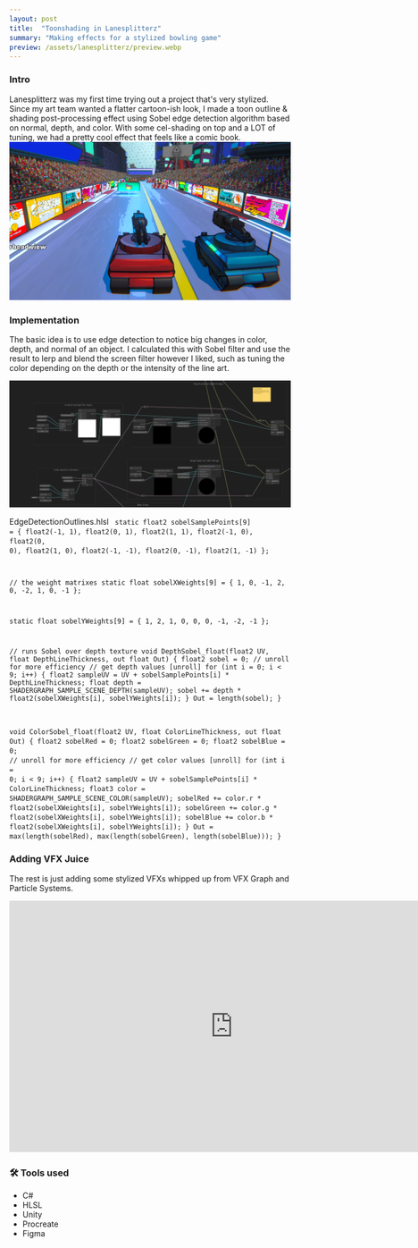 ```yaml
---
layout: post
title:  "Toonshading in Lanesplitterz"
summary: "Making effects for a stylized bowling game"
preview: /assets/lanesplitterz/preview.webp
---
```


### Intro
Lanesplitterz was my first time trying out a project that's very stylized. Since my art team wanted a flatter cartoon-ish look, I made a toon outline & shading post-processing effect using Sobel edge detection algorithm based on normal, depth, and color. With some cel-shading on top and a LOT of tuning, we had a pretty cool effect that feels like a comic book. 
![Toon shading](/assets/lanesplitterz/content.webp)

### Implementation
The basic idea is to use edge detection to notice big changes in color, depth, and normal of an object. I calculated this with Sobel filter and use the result to lerp and blend the screen filter however I liked, such as tuning the color depending on the depth or the intensity of the line art.

![Shadergraph](/assets/lanesplitterz/image.png)

EdgeDetectionOutlines.hlsl 
<code>
static float2 sobelSamplePoints[9] = {
    float2(-1, 1), float2(0, 1), float2(1, 1),
    float2(-1, 0), float2(0, 0), float2(1, 0),
    float2(-1, -1), float2(0, -1), float2(1, -1)
};

// the weight matrixes
static float sobelXWeights[9] = {
    1, 0, -1,
    2, 0, -2,
    1, 0, -1
};

static float sobelYWeights[9] = {
    1, 2, 1,
    0, 0, 0,
    -1, -2, -1
};

// runs Sobel over depth texture
void DepthSobel_float(float2 UV, float DepthLineThickness, out float Out)
{
    float2 sobel = 0;
    // unroll for more efficiency
    // get depth values
    [unroll] for (int i = 0; i < 9; i++)
    {
        float2 sampleUV = UV + sobelSamplePoints[i] * DepthLineThickness;
        float depth = SHADERGRAPH_SAMPLE_SCENE_DEPTH(sampleUV);
        sobel += depth * float2(sobelXWeights[i], sobelYWeights[i]);
    }
    Out = length(sobel);
}

void ColorSobel_float(float2 UV, float ColorLineThickness, out float Out)
{
    float2 sobelRed = 0;
    float2 sobelGreen = 0;
    float2 sobelBlue = 0;
    // unroll for more efficiency
    // get color values
    [unroll] for (int i = 0; i < 9; i++)
    {
        float2 sampleUV = UV + sobelSamplePoints[i] * ColorLineThickness;
        float3 color = SHADERGRAPH_SAMPLE_SCENE_COLOR(sampleUV);
        sobelRed += color.r * float2(sobelXWeights[i], sobelYWeights[i]);
        sobelGreen += color.g * float2(sobelXWeights[i], sobelYWeights[i]);
        sobelBlue += color.b * float2(sobelXWeights[i], sobelYWeights[i]);
    }
    Out = max(length(sobelRed), max(length(sobelGreen), length(sobelBlue)));
}
</code>

### Adding VFX Juice
The rest is just adding some stylized VFXs whipped up from VFX Graph and Particle Systems. 

<iframe width="800" height="450" src="https://www.youtube.com/embed/hfwO2Cd6g7I?si=PiMZvkYjdBDN9OF1" title="YouTube video player" frameborder="0" allow="accelerometer; autoplay; clipboard-write; encrypted-media; gyroscope; picture-in-picture; web-share" referrerpolicy="strict-origin-when-cross-origin" allowfullscreen></iframe>

### 🛠️ Tools used
- C#
- HLSL
- Unity
- Procreate
- Figma